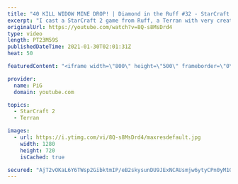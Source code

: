 ```yaml
---
title: "40 KILL WIDOW MINE DROP! | Diamond in the Ruff #32 - StarCraft 2"
excerpt: "I cast a StarCraft 2 game from Ruff, a Terran with very creative gameplay. How will he ruff up his Protoss opponent?  Check out all episodes of 💎 Diamond in the Ruff: https://www.youtube.com/playlist?list=PLFUDU8AOevUfdEq20wYq8Sm9z3sc1yn0l Follow Ruff: https://www.twitch.tv/ruff13 | https://www.youtube.com/ruff_stuff"
originalUrl: https://youtube.com/watch?v=8Q-s8MsDrd4
type: video
length: PT23M59S
publishedDateTime: 2021-01-30T02:01:31Z
heat: 50

featuredContent: "<iframe width=\"800\" height=\"500\" frameborder=\"0\" src=\"https://www.youtube.com/embed/8Q-s8MsDrd4\" allow=\"accelerometer; autoplay; encrypted-media; gyroscope; picture-in-picture\" allowfullscreen></iframe>"

provider:
  name: PiG
  domain: youtube.com

topics:
  - StarCraft 2
  - Terran

images:
  - url: https://i.ytimg.com/vi/8Q-s8MsDrd4/maxresdefault.jpg
    width: 1280
    height: 720
    isCached: true

secured: "AjT2vOKaL6Y6TWsp2GibktmIP/eB2skysunDU9JExNCAUsmjw6ytyCPn0yM1Gbt9RNQxuyNUe45gNR9EnH+D4++/pajJac6guON/dLmZMow4ICsvp01eH14dv9bRdrgYDDS6/nNqWfic/TVBv/OF2/fa5gt+apikk5Er4L8LKQ6XrRZP6YlRtclnq8VRc0jDBHKqA10LtbxJpaDy/aZYLyTz4HgLzuZrMqhutpCpG3mb6G6RNwQUtcw5NZbz1dbvAN993JymzNJO5VMptWep8usWbmFBwS1fvoRurKp76Tam8slyzm3pntkL+5IxZcQtXbr7Cjdbjuccs9cFfERuS9EOFqvrz8UUoAhm2Yt5g3bvZF38N0ug00E4xDYXB8dDGv5e6e9Ct5Pguys6EFRYOSfZkXWZmFq6HALiktPmhAk=;cXLbUNebqdfzCfP2h1f+dw=="
---
```


